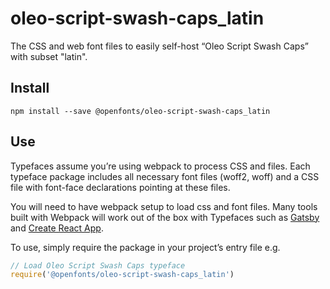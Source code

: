 
# oleo-script-swash-caps_latin

The CSS and web font files to easily self-host “Oleo Script Swash Caps” with subset "latin".

## Install

`npm install --save @openfonts/oleo-script-swash-caps_latin`

## Use

Typefaces assume you’re using webpack to process CSS and files. Each typeface
package includes all necessary font files (woff2, woff) and a CSS file with
font-face declarations pointing at these files.

You will need to have webpack setup to load css and font files. Many tools built
with Webpack will work out of the box with Typefaces such as [Gatsby](https://github.com/gatsbyjs/gatsby)
and [Create React App](https://github.com/facebookincubator/create-react-app).

To use, simply require the package in your project’s entry file e.g.

```javascript
// Load Oleo Script Swash Caps typeface
require('@openfonts/oleo-script-swash-caps_latin')
```
